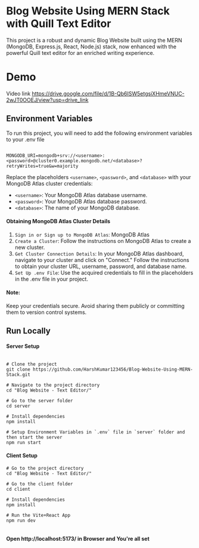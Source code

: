 
# Blog Website Using MERN Stack with Quill Text Editor

This project is a robust and dynamic Blog Website built using the MERN (MongoDB, Express.js, React, Node.js) stack, now enhanced with the powerful Quill text editor for an enriched writing experience.

# Demo
Video link https://drive.google.com/file/d/1B-Qb6ISW5etgsiXHmeVNUC-2wJT0OOEJ/view?usp=drive_link

## Environment Variables

To run this project, you will need to add the following environment variables to your .env file

```

MONGODB_URI=mongodb+srv://<username>:<password>@cluster0.example.mongodb.net/<database>?retryWrites=true&w=majority

```

Replace the placeholders `<username>`, `<password>`, and `<database>` with your MongoDB Atlas cluster credentials:

+ `<username>`: Your MongoDB Atlas database username.
+ `<password>`: Your MongoDB Atlas database password.
+ `<database>`: The name of your MongoDB database.

#### Obtaining MongoDB Atlas Cluster Details

1. `Sign in or Sign up to MongoDB Atlas`: MongoDB Atlas
2. `Create a Cluster`: Follow the instructions on MongoDB Atlas to create a new cluster.
3. `Get Cluster Connection Details`: In your MongoDB Atlas dashboard, navigate to your cluster and click on "Connect." Follow the instructions to obtain your cluster URL, username, password, and database name.
4. `Set Up .env File`: Use the acquired credentials to fill in the placeholders in the .env file in your project.

#### Note:
Keep your credentials secure. Avoid sharing them publicly or committing them to version control systems.


## Run Locally

#### Server Setup

```

# Clone the project
git clone https://github.com/HarshKumar123456/Blog-Website-Using-MERN-Stack.git

# Navigate to the project directory
cd "Blog Website - Text Editor/"

# Go to the server folder
cd server

# Install dependencies
npm install

# Setup Environment Variables in `.env` file in `server` folder and then start the server
npm run start

```

#### Client Setup
```
# Go to the project directory
cd "Blog Website - Text Editor/"

# Go to the client folder
cd client

# Install dependencies
npm install

# Run the Vite+React App
npm run dev


```

#### Open http://localhost:5173/ in Browser and You're all set

